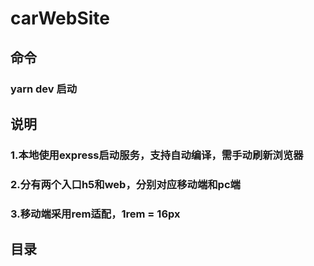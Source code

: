 # carWebSite

## 命令
### yarn dev 启动

## 说明
### 1.本地使用express启动服务，支持自动编译，需手动刷新浏览器
### 2.分有两个入口h5和web，分别对应移动端和pc端
### 3.移动端采用rem适配，1rem = 16px

## 目录